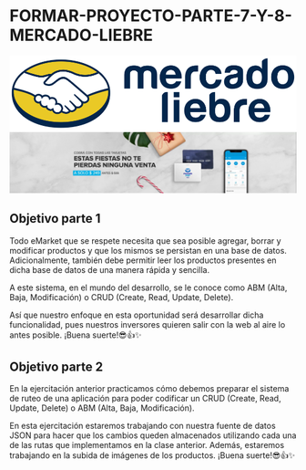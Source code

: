 # FORMAR-PROYECTO-PARTE-7-Y-8-MERCADO-LIEBRE

![logo](public/images/logo-mercado-liebre.svg)
![banner](public/images/img-home-banner.jpg)


## Objetivo parte 1
Todo eMarket que se respete necesita que sea posible agregar, borrar y modificar
productos y que los mismos se persistan en una base de datos. Adicionalmente, también
debe permitir leer los productos presentes en dicha base de datos de una manera rápida
y sencilla.

A este sistema, en el mundo del desarrollo, se le conoce como ABM (Alta, Baja,
Modificación) o CRUD (Create, Read, Update, Delete).

Así que nuestro enfoque en esta oportunidad será desarrollar dicha funcionalidad, pues
nuestros inversores quieren salir con la web al aire lo antes posible.
¡Buena suerte!😎👍✨

## Objetivo parte 2
En la ejercitación anterior practicamos cómo debemos preparar el sistema de ruteo de
una aplicación para poder codificar un CRUD (Create, Read, Update, Delete) o ABM (Alta,
Baja, Modificación).

En esta ejercitación estaremos trabajando con nuestra fuente de datos JSON para hacer
que los cambios queden almacenados utilizando cada una de las rutas que
implementamos en la clase anterior. Además, estaremos trabajando en la subida de
imágenes de los productos.
¡Buena suerte!😎👍✨




